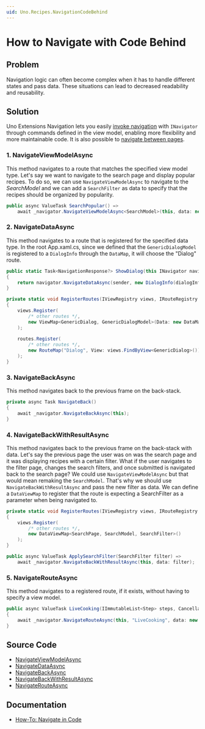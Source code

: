```yaml
---
uid: Uno.Recipes.NavigationCodeBehind
---
```


# How to Navigate with Code Behind

## Problem

Navigation logic can often become complex when it has to handle different states and pass data. These situations can lead to decreased readability and reusability.

## Solution

Uno Extensions Navigation lets you easily [invoke navigation](xref:Uno.Extensions.Navigation.HowToNavigateInCode) with `INavigator` through commands defined in the view model, enabling more flexibility and more maintainable code. It is also possible to [navigate between pages](xref:Uno.Extensions.Navigation.HowToNavigateInCode#1-navigating-to-a-new-page).

### 1. NavigateViewModelAsync

This method navigates to a route that matches the specified view model type. Let's say we want to navigate to the search page and display popular recipes. To do so, we can use `NavigateViewModelAsync` to navigate to the _SearchModel_ and we can add a `SearchFilter` as data to specify that the recipes should be organized by popularity.

```csharp
public async ValueTask SearchPopular() =>
    await _navigator.NavigateViewModelAsync<SearchModel>(this, data: new SearchFilter(FilterGroup: FilterGroup.Popular));
```

### 2. NavigateDataAsync

This method navigates to a route that is registered for the specified data type. In the root App.xaml.cs, since we defined that the `GenericDialogModel` is registered to a `DialogInfo` through the `DataMap`, it will choose the "Dialog" route.

```csharp
public static Task<NavigationResponse?> ShowDialog(this INavigator navigator, object sender, DialogInfo dialogInfo, CancellationToken ct)
{
    return navigator.NavigateDataAsync(sender, new DialogInfo(dialogInfo.Title, dialogInfo.Content), cancellation: ct);
}
```

```csharp
private static void RegisterRoutes(IViewRegistry views, IRouteRegistry routes)
{
    views.Register(
        /* other routes */,
        new ViewMap<GenericDialog, GenericDialogModel>(Data: new DataMap<DialogInfo>())
    );
    
    routes.Register(
        /* other routes */,
        new RouteMap("Dialog", View: views.FindByView<GenericDialog>())
    );
}
```

### 3. NavigateBackAsync

This method navigates back to the previous frame on the back-stack.

```csharp
private async Task NavigateBack()
{
    await _navigator.NavigateBackAsync(this);
}
```

### 4. NavigateBackWithResultAsync

This method navigates back to the previous frame on the back-stack with data. Let's say the previous page the user was on was the search page and it was displaying recipes with a certain filter. What if the user navigates to the filter page, changes the search filters, and once submitted is navigated back to the search page? We could use `NavigateViewModelAsync` but that would mean remaking the `SearchModel`. That's why we should use `NavigateBackWithResultAsync` and pass the new filter as data. We can define a `DataViewMap` to register that the route is expecting a SearchFilter as a parameter when being navigated to.

```csharp
private static void RegisterRoutes(IViewRegistry views, IRouteRegistry routes)
{
    views.Register(
        /* other routes */,
        new DataViewMap<SearchPage, SearchModel, SearchFilter>()
    );
}
```

```csharp
public async ValueTask ApplySearchFilter(SearchFilter filter) =>
    await _navigator.NavigateBackWithResultAsync(this, data: filter);
```

### 5. NavigateRouteAsync

This method navigates to a registered route, if it exists, without having to specify a view model.

```csharp
public async ValueTask LiveCooking(IImmutableList<Step> steps, CancellationToken ct)
{
    await _navigator.NavigateRouteAsync(this, "LiveCooking", data: new LiveCookingParameter(Recipe, steps), cancellation: ct);
}
```

## Source Code

- [NavigateViewModelAsync](https://github.com/unoplatform/uno.chefs/blob/5b7bf94fca19eee93de38fc81e08aa1f40804c47/src/Chefs/Presentation/SearchModel.cs#L71-L72)
- [NavigateDataAsync](https://github.com/unoplatform/uno.chefs/blob/5b7bf94fca19eee93de38fc81e08aa1f40804c47/src/Chefs/Presentation/Extensions/INavigatorExtensions.cs#L13-L16)
- [NavigateBackAsync](https://github.com/unoplatform/uno.chefs/blob/5b7bf94fca19eee93de38fc81e08aa1f40804c47/src/Chefs/Presentation/NotificationsModel.cs#L32-L35)
- [NavigateBackWithResultAsync](https://github.com/unoplatform/uno.chefs/blob/5b7bf94fca19eee93de38fc81e08aa1f40804c47/src/Chefs/Presentation/FilterModel.cs#L20-L21)
- [NavigateRouteAsync](https://github.com/unoplatform/uno.chefs/blob/f7ccfcc2d47d7d45e2ae34a1a251d8c95311c309/src/Chefs/Presentation/RecipeDetailsModel.cs#L41-L53)

## Documentation

- [How-To: Navigate in Code](xref:Uno.Extensions.Navigation.HowToNavigateInCode)
